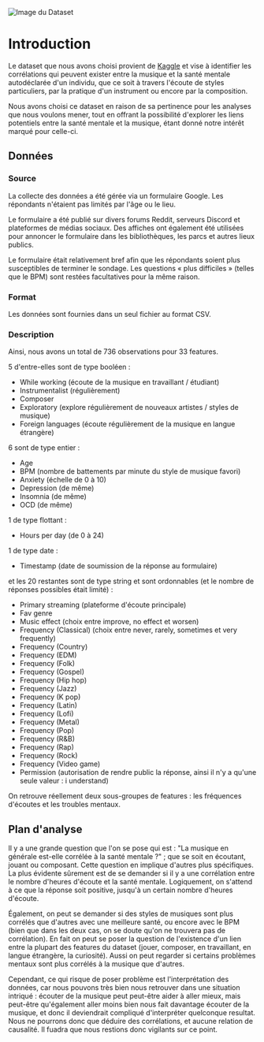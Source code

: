 ![Image du Dataset](https://i.imgur.com/tPHIgmR.png)



# Introduction
Le dataset que nous avons choisi provient de [Kaggle](https://www.kaggle.com/datasets/catherinerasgaitis/mxmh-survey-results/data) et vise à identifier les corrélations qui peuvent exister entre la musique et la santé mentale autodéclarée d'un individu, que ce soit à travers l'écoute de styles particuliers, par la pratique d'un instrument ou encore par la composition.

Nous avons choisi ce dataset en raison de sa pertinence pour les analyses que nous voulons mener, tout en offrant la possibilité d'explorer les liens potentiels entre la santé mentale et la musique, étant donné notre intérêt marqué pour celle-ci.


## Données
### Source
La collecte des données a été gérée via un formulaire Google. Les répondants n'étaient pas limités par l'âge ou le lieu.

Le formulaire a été publié sur divers forums Reddit, serveurs Discord et plateformes de médias sociaux. Des affiches ont également été utilisées pour annoncer le formulaire dans les bibliothèques, les parcs et autres lieux publics.

Le formulaire était relativement bref afin que les répondants soient plus susceptibles de terminer le sondage. Les questions « plus difficiles » (telles que le BPM) sont restées facultatives pour la même raison.

### Format
Les données sont fournies dans un seul fichier au format CSV.

### Description
Ainsi, nous avons un total de 736 observations pour 33 features.

5 d'entre-elles sont de type booléen :
* While working (écoute de la musique en travaillant / étudiant)
* Instrumentalist (régulièrement)
* Composer
* Exploratory (explore régulièrement de nouveaux artistes / styles de musique)
* Foreign languages (écoute régulièrement de la musique en langue étrangère)

6 sont de type entier :
* Age
* BPM (nombre de battements par minute du style de musique favori)
* Anxiety (échelle de 0 à 10)
* Depression (de même)
* Insomnia (de même)
* OCD (de même)

1 de type flottant :
* Hours per day (de 0 à 24)

1 de type date :
* Timestamp (date de soumission de la réponse au formulaire)

et les 20 restantes sont de type string et sont ordonnables (et le nombre de réponses possibles était limité) :
* Primary streaming (plateforme d'écoute principale)
* Fav genre
* Music effect (choix entre improve, no effect et worsen)
* Frequency (Classical) (choix entre never, rarely, sometimes et very frequently)
* Frequency (Country)
* Frequency (EDM)
* Frequency (Folk)
* Frequency (Gospel)
* Frequency (Hip hop)
* Frequency (Jazz)
* Frequency (K pop)
* Frequency (Latin)
* Frequency (Lofi)
* Frequency (Metal)
* Frequency (Pop)
* Frequency (R&B)
* Frequency (Rap)
* Frequency (Rock)
* Frequency (Video game)
* Permission (autorisation de rendre public la réponse, ainsi il n'y a qu'une seule valeur : i understand)

On retrouve réellement deux sous-groupes de features : les fréquences d'écoutes et les troubles mentaux.


## Plan d'analyse
Il y a une grande question que l'on se pose qui est : "La musique en générale est-elle corrélée à la santé mentale ?" ; que se soit en écoutant, jouant ou composant. Cette question en implique d'autres plus spécifiques. La plus évidente sûrement est de se demander si il y a une corrélation entre le nombre d'heures d'écoute et la santé mentale. Logiquement, on s'attend à ce que la réponse soit positive, jusqu'à un certain nombre d'heures d'écoute.

Également, on peut se demander si des styles de musiques sont plus corrélés que d'autres avec une meilleure santé, ou encore avec le BPM (bien que dans les deux cas, on se doute qu'on ne trouvera pas de corrélation). En fait on peut se poser la question de l'existence d'un lien entre la plupart des features du dataset (jouer, composer, en travaillant, en langue étrangère, la curiosité). Aussi on peut regarder si certains problèmes mentaux sont plus corrélés à la musique que d'autres.

Cependant, ce qui risque de poser problème est l'interprétation des données, car nous pouvons très bien nous retrouver dans une situation intriqué : écouter de la musique peut peut-être aider à aller mieux, mais peut-être qu'également aller moins bien nous fait davantage écouter de la musique, et donc il deviendrait compliqué d'interpréter quelconque resultat. Nous ne pourrons donc que déduire des corrélations, et aucune relation de causalité. Il fuadra que nous restions donc vigilants sur ce point.
